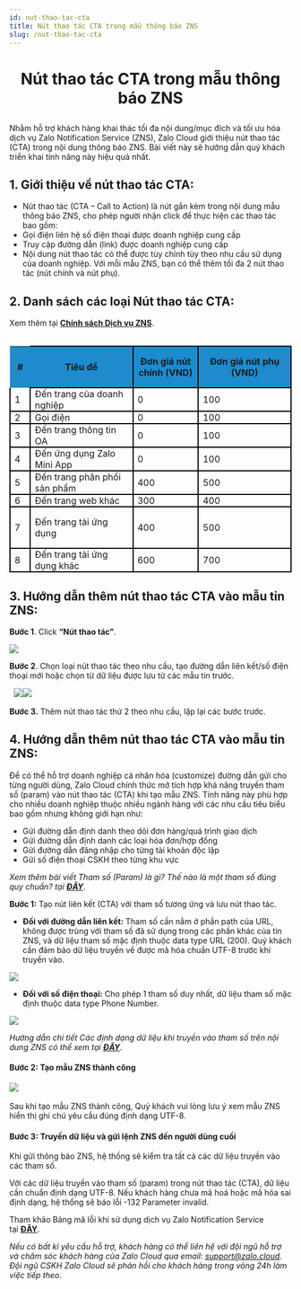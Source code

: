 ```yaml
---
id: nut-thao-tac-cta
title: Nút thao tác CTA trong mẫu thông báo ZNS
slug: /nut-thao-tac-cta
---
```


# <p align ="center">Nút thao tác CTA trong mẫu thông báo ZNS</p>

Nhằm hỗ trợ khách hàng khai thác tối đa nội dung/mục đích và tối ưu hóa dịch vụ Zalo Notification Service (ZNS), Zalo Cloud giới thiệu nút thao tác (CTA) trong nội dung thông báo ZNS. Bài viết này sẽ hướng dẫn quý khách triển khai tính năng này hiệu quả nhất. 

## 1. Giới thiệu về nút thao tác CTA:

*   Nút thao tác (CTA – Call to Action) là nút gắn kèm trong nội dung mẫu thông báo ZNS, cho phép người nhận click để thực hiện các thao tác bao gồm:
*   Gọi điện liên hệ số điện thoại được doanh nghiệp cung cấp
*   Truy cập đường dẫn (link) được doanh nghiệp cung cấp
*   Nội dung nút thao tác có thể được tùy chỉnh tùy theo nhu cầu sử dụng của doanh nghiệp. Với mỗi mẫu ZNS, bạn có thể thêm tối đa 2 nút thao tác (nút chính và nút phụ).


## 2. Danh sách các loại Nút thao tác CTA:

Xem thêm tại [**Chính sách Dịch vụ ZNS**](https://zalo.cloud/terms).

<div class="table" align="center">
      <table>
<table class="ck-table-resized"><colgroup><col style="width:7.24%;"><col style="width:36.49%;"><col style="width:23.25%;"><col style="width:33.02%;"></colgroup><tbody><tr><td style="background-color:#1E8BCD;border-color:black;border-width:1.5pt;height:15.0pt;padding:0in 5.4pt;width:35.25pt;"><p style="margin-left:0in;text-align:center;"><strong>#</strong></p></td><td style="background-color:#1E8BCD;border-bottom-style:solid;border-color:black;border-left-style:none;border-right-style:solid;border-top-style:solid;border-width:1.5pt;height:15.0pt;padding:0in 5.4pt;width:158.55pt;"><p style="margin-left:0in;text-align:center;"><strong>Tiêu đề</strong></p></td><td style="background-color:#1E8BCD;border-bottom-style:solid;border-color:black;border-left-style:none;border-right-style:solid;border-top-style:solid;border-width:1.5pt;height:15.0pt;padding:0in 5.4pt;width:81.95pt;"><p style="margin-left:0in;text-align:center;"><strong>Đơn giá nút chính (VND)</strong></p></td><td style="background-color:#1E8BCD;border-bottom-style:solid;border-color:black;border-left-style:none;border-right-style:solid;border-top-style:solid;border-width:1.5pt;height:15.0pt;padding:0in 5.4pt;width:1.5in;"><p style="margin-left:0in;text-align:center;"><strong>Đơn giá nút phụ (VND)</strong></p></td></tr><tr><td style="border-bottom-style:solid;border-color:black;border-left-style:solid;border-right-style:solid;border-top-style:none;border-width:1.5pt;height:15.0pt;padding:0in 5.4pt;width:35.25pt;">1</td><td style="border-bottom:1.5pt solid black;border-left-style:none;border-right:1.5pt solid black;border-top-style:none;height:15.0pt;padding:0in 5.4pt;width:158.55pt;">Đến trang của doanh nghiệp</td><td style="border-bottom:1.5pt solid black;border-left-style:none;border-right:1.5pt solid black;border-top-style:none;height:15.0pt;padding:0in 5.4pt;width:81.95pt;">0</td><td style="border-bottom:1.5pt solid black;border-left-style:none;border-right:1.5pt solid black;border-top-style:none;height:15.0pt;padding:0in 5.4pt;width:1.5in;">100</td></tr><tr><td style="border-bottom-style:solid;border-color:black;border-left-style:solid;border-right-style:solid;border-top-style:none;border-width:1.5pt;height:15.0pt;padding:0in 5.4pt;width:35.25pt;">2</td><td style="border-bottom:1.5pt solid black;border-left-style:none;border-right:1.5pt solid black;border-top-style:none;height:15.0pt;padding:0in 5.4pt;width:158.55pt;">Gọi điện</td><td style="border-bottom:1.5pt solid black;border-left-style:none;border-right:1.5pt solid black;border-top-style:none;height:15.0pt;padding:0in 5.4pt;width:81.95pt;">0</td><td style="border-bottom:1.5pt solid black;border-left-style:none;border-right:1.5pt solid black;border-top-style:none;height:15.0pt;padding:0in 5.4pt;width:1.5in;">100</td></tr><tr><td style="border-bottom-style:solid;border-color:black;border-left-style:solid;border-right-style:solid;border-top-style:none;border-width:1.5pt;height:15.0pt;padding:0in 5.4pt;width:35.25pt;">3</td><td style="border-bottom:1.5pt solid black;border-left-style:none;border-right:1.5pt solid black;border-top-style:none;height:15.0pt;padding:0in 5.4pt;width:158.55pt;">Đến trang thông tin OA</td><td style="border-bottom:1.5pt solid black;border-left-style:none;border-right:1.5pt solid black;border-top-style:none;height:15.0pt;padding:0in 5.4pt;width:81.95pt;">0</td><td style="border-bottom:1.5pt solid black;border-left-style:none;border-right:1.5pt solid black;border-top-style:none;height:15.0pt;padding:0in 5.4pt;width:1.5in;">100</td></tr><tr><td style="border-bottom-style:solid;border-color:black;border-left-style:solid;border-right-style:solid;border-top-style:none;border-width:1.5pt;height:15.0pt;padding:0in 5.4pt;width:35.25pt;">4</td><td style="border-bottom:1.5pt solid black;border-left-style:none;border-right:1.5pt solid black;border-top-style:none;height:15.0pt;padding:0in 5.4pt;width:158.55pt;">Đến ứng dụng Zalo Mini App</td><td style="border-bottom:1.5pt solid black;border-left-style:none;border-right:1.5pt solid black;border-top-style:none;height:15.0pt;padding:0in 5.4pt;width:81.95pt;">0</td><td style="border-bottom:1.5pt solid black;border-left-style:none;border-right:1.5pt solid black;border-top-style:none;height:15.0pt;padding:0in 5.4pt;width:1.5in;">100</td></tr><tr><td style="border-bottom-style:solid;border-color:black;border-left-style:solid;border-right-style:solid;border-top-style:none;border-width:1.5pt;height:15.0pt;padding:0in 5.4pt;width:35.25pt;">5</td><td style="border-bottom:1.5pt solid black;border-left-style:none;border-right:1.5pt solid black;border-top-style:none;height:15.0pt;padding:0in 5.4pt;width:158.55pt;">Đến trang phân phối sản phẩm</td><td style="border-bottom:1.5pt solid black;border-left-style:none;border-right:1.5pt solid black;border-top-style:none;height:15.0pt;padding:0in 5.4pt;width:81.95pt;">400</td><td style="border-bottom:1.5pt solid black;border-left-style:none;border-right:1.5pt solid black;border-top-style:none;height:15.0pt;padding:0in 5.4pt;width:1.5in;">500</td></tr><tr><td style="border-bottom-style:solid;border-color:black;border-left-style:solid;border-right-style:solid;border-top-style:none;border-width:1.5pt;height:15.0pt;padding:0in 5.4pt;width:35.25pt;">6</td><td style="border-bottom:1.5pt solid black;border-left-style:none;border-right:1.5pt solid black;border-top-style:none;height:15.0pt;padding:0in 5.4pt;width:158.55pt;">Đến trang web khác</td><td style="border-bottom:1.5pt solid black;border-left-style:none;border-right:1.5pt solid black;border-top-style:none;height:15.0pt;padding:0in 5.4pt;width:81.95pt;">300</td><td style="border-bottom:1.5pt solid black;border-left-style:none;border-right:1.5pt solid black;border-top-style:none;height:15.0pt;padding:0in 5.4pt;width:1.5in;">400</td></tr><tr><td style="border-bottom-style:solid;border-color:black;border-left-style:solid;border-right-style:solid;border-top-style:none;border-width:1.5pt;height:15.0pt;padding:0in 5.4pt;width:35.25pt;">7</td><td style="border-bottom:1.5pt solid black;border-left-style:none;border-right:1.5pt solid black;border-top-style:none;height:15.0pt;padding:0in 5.4pt;width:158.55pt;"><p style="margin-left:0in;">Đến trang tải ứng dụng</p></td><td style="border-bottom:1.5pt solid black;border-left-style:none;border-right:1.5pt solid black;border-top-style:none;height:15.0pt;padding:0in 5.4pt;width:81.95pt;">400</td><td style="border-bottom:1.5pt solid black;border-left-style:none;border-right:1.5pt solid black;border-top-style:none;height:15.0pt;padding:0in 5.4pt;width:1.5in;">500</td></tr><tr><td style="border-bottom-style:solid;border-color:black;border-left-style:solid;border-right-style:solid;border-top-style:none;border-width:1.5pt;height:15.0pt;padding:0in 5.4pt;width:35.25pt;">8</td><td style="border-bottom:1.5pt solid black;border-left-style:none;border-right:1.5pt solid black;border-top-style:none;height:15.0pt;padding:0in 5.4pt;width:158.55pt;">Đến trang tải ứng dụng khác</td><td style="border-bottom:1.5pt solid black;border-left-style:none;border-right:1.5pt solid black;border-top-style:none;height:15.0pt;padding:0in 5.4pt;width:81.95pt;">600</td><td style="border-bottom:1.5pt solid black;border-left-style:none;border-right:1.5pt solid black;border-top-style:none;height:15.0pt;padding:0in 5.4pt;width:1.5in;">700</td></tr></tbody></table>
</div>


## 3. Hướng dẫn thêm nút thao tác CTA vào mẫu tin ZNS:

**Bước 1**. Click **“Nút thao tác”**.

![](https://stc-oa.zdn.vn/uploads/63c38797cc26e1e48e08182bfec28a6b.png)


**Bước 2**. Chọn loại nút thao tác theo nhu cầu, tạo đường dẫn liên kết/số điện thoại mới hoặc chọn từ dữ liệu được lưu từ các mẫu tin trước.

  ![](https://stc-oa.zdn.vn/uploads/1cd2275feda0bfe46c923278e392dee6.png)![](https://stc-oa.zdn.vn/uploads/dfbde94e34e21269e42b7106e4a773bf.png)


**Bước 3.** Thêm nút thao tác thứ 2 theo nhu cầu, lặp lại các bước trước. 


## 4. Hướng dẫn thêm nút thao tác CTA vào mẫu tin ZNS:

Để có thể hỗ trợ doanh nghiệp cá nhân hóa (customize) đường dẫn gửi cho từng người dùng, Zalo Cloud chính thức mở tích hợp khả năng truyền tham số (param) vào nút thao tác (CTA) khi tạo mẫu ZNS. Tính năng này phù hợp cho nhiều doanh nghiệp thuộc nhiều ngành hàng với các nhu cầu tiêu biểu bao gồm nhưng không giới hạn như: 

*   Gửi đường dẫn định danh theo dõi đơn hàng/quá trình giao dịch
*   Gửi đường dẫn định danh các loại hóa đơn/hợp đồng
*   Gửi đường dẫn đăng nhập cho từng tài khoản độc lập
*   Gửi số điện thoại CSKH theo từng khu vực

_Xem thêm bài viết Tham số (Param) là gì? Thế nào là một tham số đúng quy chuẩn? tại_ [_**ĐÂY**_](https://zalo.cloud/blog/tham-so-param-la-gi-the-nao-la-mot-tham-so-dung-quy-chuan-/4kuprg64gyz88qewg).

**Bước 1:** Tạo nút liên kết (CTA) với tham số tương ứng và lưu nút thao tác.

*   **Đối với đường dẫn liên kết:** Tham số cần nằm ở phần path của URL, không được trùng với tham số đã sử dụng trong các phần khác của tin ZNS, và dữ liệu tham số mặc định thuộc data type URL (200). Quý khách cần đảm bảo dữ liệu truyền về được mã hóa chuẩn UTF-8 trước khi truyền vào. 

![](https://stc-oa.zdn.vn/uploads/2491f598361639034facc83b0b157ec5.png)

*   **Đối với số điện thoại:** Cho phép 1 tham số duy nhất, dữ liệu tham số mặc định thuộc data type Phone Number. 

![](https://stc-oa.zdn.vn/uploads/32d1c365f4e8bcd2a20879a24d960ff3.png)

_Hướng dẫn chi tiết Các định dạng dữ liệu khi truyền vào tham số trên nội dung ZNS có thể xem tại [**ĐÂY**](https://zalo.cloud/blog/cac-dinh-dang-du-lieu-khi-truyen-vao-tham-so-tren-noi-dung-zns/9gubbkay4yyrng86a)_.

#### **Bước 2:** Tạo mẫu ZNS thành công 

![](https://stc-oa.zdn.vn/uploads/1f135d505e68a7b7d58e96257546aeef.png) 

Sau khi tạo mẫu ZNS thành công, Quý khách vui lòng lưu ý xem mẫu ZNS hiển thị ghi chú yêu cầu đúng định dạng UTF-8. 

#### **Bước 3:** Truyền dữ liệu và gửi lệnh ZNS đến người dùng cuối 

Khi gửi thông báo ZNS, hệ thống sẽ kiểm tra tất cả các dữ liệu truyền vào các tham số. 

Với các dữ liệu truyền vào tham số (param) trong nút thao tác (CTA), dữ liệu cần chuẩn định dạng UTF-8. Nếu khách hàng chưa mã hoá hoặc mã hóa sai định dạng, hệ thống sẽ báo lỗi -132 Parameter invalid. 

Tham khảo Bảng mã lỗi khi sử dụng dịch vụ Zalo Notification Service tại [**ĐÂY**](https://developers.zalo.me/docs/api/zalo-notification-service-api/phu-luc/bang-ma-loi-post-5233). 

_Nếu có bất kì yêu cầu hỗ trợ, khách hàng có thể liên hệ với đội ngũ hỗ trợ và chăm sóc khách hàng của Zalo Cloud qua email:_ [_support@zalo.cloud_](mailto:support@zalo.cloud)_. Đội ngũ CSKH Zalo Cloud sẽ phản hồi cho khách hàng trong vòng 24h làm việc tiếp theo._
